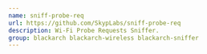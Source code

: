 ```yaml
---
name: sniff-probe-req
url: https://github.com/SkypLabs/sniff-probe-req
description: Wi-Fi Probe Requests Sniffer.
group: blackarch blackarch-wireless blackarch-sniffer
---
```

